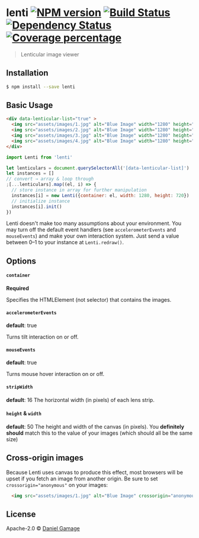 # lenti [![NPM version][npm-image]][npm-url] [![Build Status][travis-image]][travis-url] [![Dependency Status][daviddm-image]][daviddm-url] [![Coverage percentage][coveralls-image]][coveralls-url]
> Lenticular image viewer

## Installation

```sh
$ npm install --save lenti
```

## Basic Usage
```html
<div data-lenticular-list="true" >
  <img src="assets/images/1.jpg" alt="Blue Image" width="1280" height="720" />
  <img src="assets/images/2.jpg" alt="Blue Image" width="1280" height="720" />
  <img src="assets/images/3.jpg" alt="Blue Image" width="1280" height="720" />
  <img src="assets/images/4.jpg" alt="Blue Image" width="1280" height="720" />
</div>
```

```js
import Lenti from 'lenti'

let lenticulars = document.querySelectorAll('[data-lenticular-list]')
let instances = []
// convert → array & loop through
;[...lenticulars].map((el, i) => {
  // store instance in array for further manipulation
  instances[i] = new Lenti({container: el, width: 1280, height: 720})
  // initialize instance
  instances[i].init()
})
```

Lenti doesn't make too many assumptions about your environment. You may turn off the default event handlers (see `accelerometerEvents` and `mouseEvents`) and make your own interaction system. Just send a value between 0–1 to your instance at `Lenti.redraw()`.

## Options

#### `container`
**Required**

Specifies the HTMLElement (not selector) that contains the images.
#### `accelerometerEvents`
**default**: true

Turns tilt interaction on or off.

#### `mouseEvents`
**default**: true

Turns mouse hover interaction on or off.

#### `stripWidth`
**default**: 16
The horizontal width (in pixels) of each lens strip.

#### `height` & `width`
**default**: 50
The height and width of the canvas (in pixels). You **definitely should** match this to the value of your images (which should all be the same size)

## Cross-origin images
Because Lenti uses canvas to produce this effect, most browsers will be upset if you fetch an image from another origin. Be sure to set `crossorigin="anonymous"`  on your images:

```html
  <img src="assets/images/1.jpg" alt="Blue Image" crossorigin="anonymous" width="1280" height="720" />
```

## License

Apache-2.0 © [Daniel Gamage](https://danielgamage.com)


[npm-image]: https://badge.fury.io/js/lenti.svg
[npm-url]: https://npmjs.org/package/lenti
[travis-image]: https://travis-ci.org/danielgamage/lenti.svg?branch=master
[travis-url]: https://travis-ci.org/danielgamage/lenti
[daviddm-image]: https://david-dm.org/danielgamage/lenti.svg?theme=shields.io
[daviddm-url]: https://david-dm.org/danielgamage/lenti
[coveralls-image]: https://coveralls.io/repos/danielgamage/lenti/badge.svg
[coveralls-url]: https://coveralls.io/r/danielgamage/lenti
